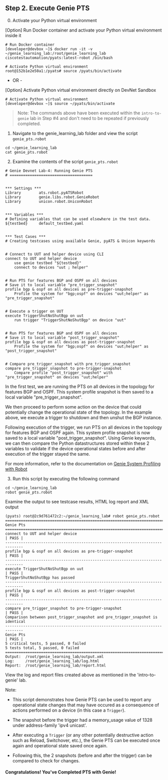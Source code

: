 ## Step 2. Execute Genie PTS


0. Activate your Python virtual environment

[Option] Run Docker container and activate your Python virtual environment inside it

```
# Run Docker container
[developer@devbox ~]$ docker run -it -v ~/genie_learning_lab:/root/genie_learning_lab ciscotestautomation/pyats:latest-robot /bin/bash

# Activate Python virtual environment
root@152b1e2e50a1:/pyats# source /pyats/bin/activate
```
- OR -

[Option] Activate Python virtual environment directly on DevNet Sandbox

```
# Activate Python virtual environment
[developer@devbox ~]$ source ~/pyats/bin/activate
```

> Note: The commands above have been executed within the `intro-to-genie` lab in Step #4 and don't need to be repeated if previously completed.


1. Navigate to the genie_learning_lab folder and view the script `genie_pts.robot`

```
cd ~/genie_learning_lab
cat genie_pts.robot
```


2. Examine the contents of the script `genie_pts.robot`

```
# Genie Devnet Lab-4: Running Genie PTS
# =====================================


*** Settings ***
Library        ats.robot.pyATSRobot
Library        genie.libs.robot.GenieRobot
Library        unicon.robot.UniconRobot


*** Variables ***
# Defining variables that can be used elsewhere in the test data.
${testbed}     default_testbed.yaml


*** Test Cases ***
# Creating testcases using available Genie, pyATS & Unicon keywords


# Connect to UUT and helper device using CLI
connect to UUT and helper device
    use genie testbed "${testbed}"
    connect to devices "uut ; helper"


# Run PTS for features BGP and OSPF on all devices
# Save it to local variable "pre_trigger_snapshot"
profile bgp & ospf on all devices as pre-trigger-snapshot
    Profile the system for "bgp;ospf" on devices "uut;helper" as "pre_trigger_snapshot"


# Execute a trigger on UUT
execute TriggerShutNoShutBgp on uut
    run trigger "TriggerShutNoShutBgp" on device "uut"


# Run PTS for features BGP and OSPF on all devices
# Save it to local variable "post_trigger_snapshot"
profile bgp & ospf on all devices as post-trigger-snapshot
    Profile the system for "bgp;ospf" on devices "uut;helper" as "post_trigger_snapshot"


# Compare pre_trigger_snapshot with pre_trigger_snapshot
compare pre_trigger_snapshot to pre-trigger-snapshot
    Compare profile "post_trigger_snapshot" with "pre_trigger_snapshot" on devices "uut;helper"

```

In the first test, we are running the PTS on all devices in the topology for features BGP and OSPF. This system profile snapshot is then saved to a local variable "pre_trigger_snapshot".

We then proceed to perform some action on the device that could potentially change the operational state of the topology. In the example above, we execute a trigger to shutdown and then unshut the BGP instance.

Following execution of the trigger, we run PTS on all devices in the topology for features BGP and OSPF again. This system profile snapshot is now saved to a local variable "post_trigger_snapshot". Using Genie keywords, we can then compare the Python datastructures stored within these 2 variables to validate if the device operational states before and after execution of the trigger stayed the same.

For more information, refer to the documentation on [Genie System Profiling with Robot](https://pubhub.devnetcloud.com/media/pyats-packages/docs/genie/robot/index.html#system-profiling)


3. Run this script by executing the following command

```
cd ~/genie_learning_lab
robot genie_pts.robot
```

Examine the output to see testcase results, HTML log report and XML output

```
(pyats) root@2c9d761472c2:~/genie_learning_lab# robot genie_pts.robot
==============================================================================
Genie Pts
==============================================================================
connect to UUT and helper device                                      | PASS |
------------------------------------------------------------------------------
profile bgp & ospf on all devices as pre-trigger-snapshot             | PASS |
------------------------------------------------------------------------------
execute TriggerShutNoShutBgp on uut                                   | PASS |
TriggerShutNoShutBgp has passed
------------------------------------------------------------------------------
profile bgp & ospf on all devices as post-trigger-snapshot            | PASS |
------------------------------------------------------------------------------
compare pre_trigger_snapshot to pre-trigger-snapshot                  | PASS |
Comparison between post_trigger_snapshot and pre_trigger_snapshot is identical
------------------------------------------------------------------------------
Genie Pts                                                             | PASS |
5 critical tests, 5 passed, 0 failed
5 tests total, 5 passed, 0 failed
==============================================================================
Output:  /root/genie_learning_lab/output.xml
Log:     /root/genie_learning_lab/log.html
Report:  /root/genie_learning_lab/report.html

```

View the log and report files created above as mentioned in the 'intro-to-genie' lab.

Note:
- This script demonstrates how Genie PTS can be used to report any operational state changes that may have occured as a consequence of actions performed on a device (in this case a `Trigger`). 

- The snapshot before the trigger had a memory_usage value of 1328 under address-family 'ipv4 unicast'. 

- After executing a `Trigger` (or any other potentially destructive action such as Reload, Switchover, etc.), the Genie PTS can be executed once again and operational state saved once again.

- Following this, the 2 snapshots (before and after the trigger) can be compared to check for changes.


#### Congratulations! You've Completed PTS with Genie!
